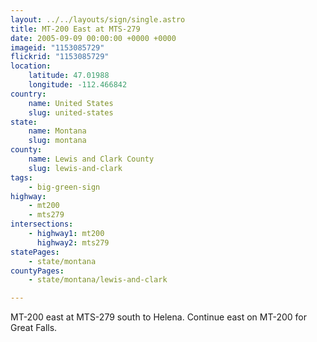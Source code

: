 ```yaml
---
layout: ../../layouts/sign/single.astro
title: MT-200 East at MTS-279
date: 2005-09-09 00:00:00 +0000 +0000
imageid: "1153085729"
flickrid: "1153085729"
location:
    latitude: 47.01988
    longitude: -112.466842
country:
    name: United States
    slug: united-states
state:
    name: Montana
    slug: montana
county:
    name: Lewis and Clark County
    slug: lewis-and-clark
tags:
    - big-green-sign
highway:
    - mt200
    - mts279
intersections:
    - highway1: mt200
      highway2: mts279
statePages:
    - state/montana
countyPages:
    - state/montana/lewis-and-clark

---
```

MT-200 east at MTS-279 south to Helena.  Continue east on MT-200 for Great Falls.
